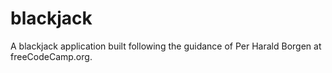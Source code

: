 # blackjack
A blackjack application built following the guidance of Per Harald Borgen at freeCodeCamp.org.
